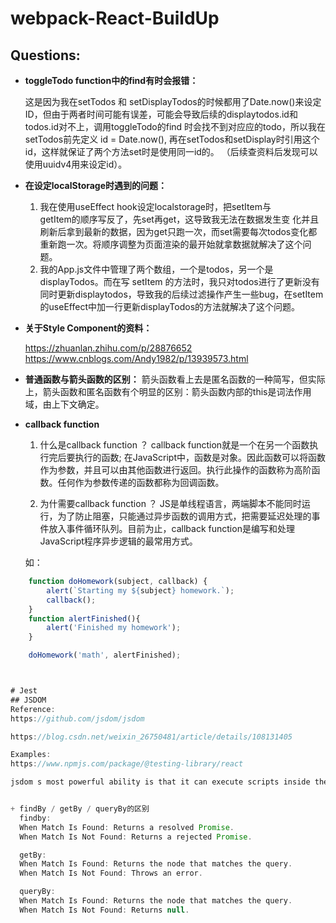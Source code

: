# webpack-React-BuildUp


## Questions:


+ **toggleTodo function中的find有时会报错：**

	这是因为我在setTodos 和 setDisplayTodos的时候都用了Date.now()来设定ID，但由于两者时间可能有误差，可能会导致后续的displaytodos.id和todos.id对不上，调用toggleTodo的find 时会找不到对应应的todo，所以我在setTodos前先定义 id = Date.now(), 再在setTodos和setDisplay时引用这个id，这样就保证了两个方法set时是使用同一id的。 （后续查资料后发现可以使用uuidv4用来设定id）。



+ **在设定localStorage时遇到的问题：**
  1. 我在使用useEffect hook设定localstorage时，把setItem与	 
     getItem的顺序写反了，先set再get，这导致我无法在数据发生变
     化并且刷新后拿到最新的数据，因为get只跑一次，而set需要每次todos变化都重新跑一次。将顺序调整为页面渲染的最开始就拿数据就解决了这个问题。 	
  2. 我的App.js文件中管理了两个数组，一个是todos，另一个是  
     displayTodos。而在写 setItem 的方法时，我只对todos进行了更新没有同时更新displaytodos，导致我的后续过滤操作产生一些bug，在setItem的useEffect中加一行更新displayTodos的方法就解决了这个问题。	 



+ **关于Style Component的资料：**

	https://zhuanlan.zhihu.com/p/28876652	
	https://www.cnblogs.com/Andy1982/p/13939573.html


	

+ **普通函数与箭头函数的区别：**
	箭头函数看上去是匿名函数的一种简写，但实际上，箭头函数和匿名函数有个明显的区别：箭头函数内部的this是词法作用域，由上下文确定。



+ **callback function**

	1. 什么是callback function ？
	callback function就是一个在另一个函数执行完后要执行的函数;
	在JavaScript中，函数是对象。因此函数可以将函数作为参数，并且可以由其他函数进行返回。执行此操作的函数称为高阶函数。任何作为参数传递的函数都称为回调函数。


	2. 为什需要callback function ？
	JS是单线程语言，两端脚本不能同时运行，为了防止阻塞，只能通过异步函数的调用方式，把需要延迟处理的事件放入事件循环队列。目前为止，callback function是编写和处理JavaScript程序异步逻辑的最常用方式。

	如：
```js
	function doHomework(subject, callback) {
		alert(`Starting my ${subject} homework.`);
		callback();
	}
	function alertFinished(){
		alert('Finished my homework');
	}

	doHomework('math', alertFinished);



# Jest
## JSDOM 
Reference:
https://github.com/jsdom/jsdom

https://blog.csdn.net/weixin_26750481/article/details/108131405

Examples:
https://www.npmjs.com/package/@testing-library/react

jsdom s most powerful ability is that it can execute scripts inside the jsdom. These scripts can modify the content of the page and access all the web platform APIs jsdom implements.


+ findBy / getBy / queryBy的区别
  findby: 
  When Match Is Found: Returns a resolved Promise.
  When Match Is Not Found: Returns a rejected Promise.

  getBy:
  When Match Is Found: Returns the node that matches the query.
  When Match Is Not Found: Throws an error.

  queryBy:
  When Match Is Found: Returns the node that matches the query.
  When Match Is Not Found: Returns null.